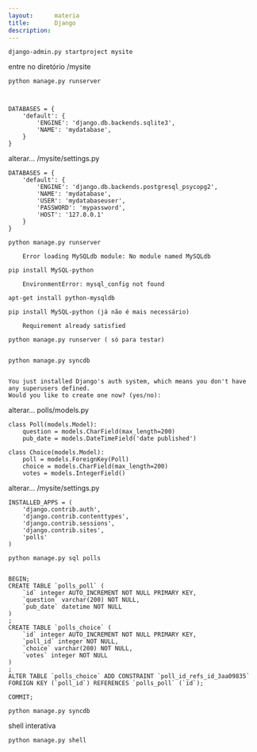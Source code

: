 ```yaml
---
layout:      materia
title:       Django
description: 
---
```




    django-admin.py startproject mysite

entre no diretório /mysite

    python manage.py runserver



    DATABASES = {
        'default': {
            'ENGINE': 'django.db.backends.sqlite3',
            'NAME': 'mydatabase',
        }
    }


alterar... /mysite/settings.py

    DATABASES = {
        'default': {
            'ENGINE': 'django.db.backends.postgresql_psycopg2',
            'NAME': 'mydatabase',
            'USER': 'mydatabaseuser',
            'PASSWORD': 'mypassword',
            'HOST': '127.0.0.1'
        }
    }

    python manage.py runserver

        Error loading MySQLdb module: No module named MySQLdb

    pip install MySQL-python

        EnvironmentError: mysql_config not found

    apt-get install python-mysqldb

    pip install MySQL-python (já não é mais necessário)

        Requirement already satisfied

    python manage.py runserver ( só para testar)


    python manage.py syncdb


    You just installed Django's auth system, which means you don't have any superusers defined.
    Would you like to create one now? (yes/no):



alterar...   polls/models.py

    class Poll(models.Model):
        question = models.CharField(max_length=200)
        pub_date = models.DateTimeField('date published')

    class Choice(models.Model):
        poll = models.ForeignKey(Poll)
        choice = models.CharField(max_length=200)
        votes = models.IntegerField()


alterar... /mysite/settings.py

    INSTALLED_APPS = (
        'django.contrib.auth',
        'django.contrib.contenttypes',
        'django.contrib.sessions',
        'django.contrib.sites',
        'polls'
    )

    python manage.py sql polls


    BEGIN;
    CREATE TABLE `polls_poll` (
        `id` integer AUTO_INCREMENT NOT NULL PRIMARY KEY,
        `question` varchar(200) NOT NULL,
        `pub_date` datetime NOT NULL
    )
    ;
    CREATE TABLE `polls_choice` (
        `id` integer AUTO_INCREMENT NOT NULL PRIMARY KEY,
        `poll_id` integer NOT NULL,
        `choice` varchar(200) NOT NULL,
        `votes` integer NOT NULL
    )
    ;
    ALTER TABLE `polls_choice` ADD CONSTRAINT `poll_id_refs_id_3aa09835` FOREIGN KEY (`poll_id`) REFERENCES `polls_poll` (`id`);

    COMMIT;

    python manage.py syncdb


shell interativa 

    python manage.py shell